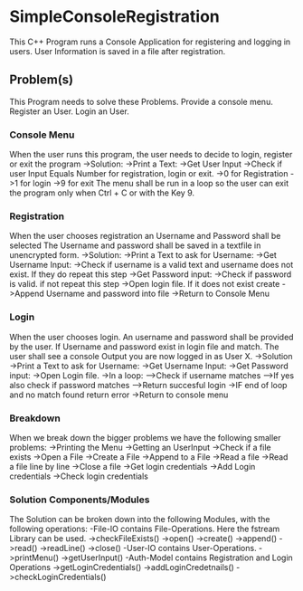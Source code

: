 # SimpleConsoleRegistration

This C++ Program runs a Console Application for registering and logging in users. User Information is saved in a file after registration.

## Problem(s)

This Program needs to solve these Problems.
Provide a console menu.
Register an User.
Login an User.

### Console Menu

When the user runs this program, the user needs to decide to login, register or exit the program
->Solution:
->Print a Text:
->Get User Input
->Check if user Input Equals Number for registration, login or exit.
->0 for Registration
->1 for login
->9 for exit
The menu shall be run in a loop so the user can exit the program only when Ctrl + C or with the Key 9.

### Registration

When the user chooses registration an Username and Password shall be selected
The Username and password shall be saved in a textfile in unencrypted form.
->Solution:
->Print a Text to ask for Username:
->Get Username Input:
->Check if username is a valid text and username does not exist. If they do repeat this step
->Get Password input:
->Check if password is valid. if not repeat this step
->Open login file. If it does not exist create
->Append Username and password into file
->Return to Console Menu

### Login

When the user chooses login. An username and password shall be provided by the user.
If Username and password exist in login file and match. The user shall see a console Output you are now logged in as User X.
->Solution
->Print a Text to ask for Username:
->Get Username Input:
->Get Password input:
->Open Login file.
->In a loop:
-->Check if username matches
-->If yes also check if password matches
-->Return succesful login
->IF end of loop and no match found return error
->Return to console menu

### Breakdown

When we break down the bigger problems we have the following smaller problems:
->Printing the Menu
->Getting an UserInput
->Check if a file exists
->Open a File
->Create a File
->Append to a File
->Read a file
->Read a file line by line
->Close a file
->Get login credentials
->Add Login credentials
->Check login credentials

### Solution Components/Modules

The Solution can be broken down into the following Modules, with the following operations:
-File-IO contains File-Operations. Here the fstream Library can be used.
->checkFileExists()
->open()
->create()
->append()
->read()
->readLine()
->close()
-User-IO contains User-Operations.
->printMenu()
->getUserInput()
-Auth-Model contains Registration and Login Operations
->getLoginCredentials()
->addLoginCredetnails()
->checkLoginCredentials()
